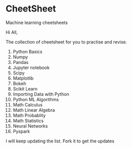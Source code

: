 # CheetSheet
Machine learning cheetsheets

Hi All, 

The collection of cheetsheet for you to practise and revise.

1. Python Basics
2. Numpy 
3. Pandas
4. Jupyter notebook
5. Scipy
6. Matplotlib
7. Bokeh 
8. Scikit Learn
9. Importing Data with Python
10. Python  ML Algorithms
11. Math Calculus
12. Math Linear Algebra
13. Math Probablity
14. Math Statistics
15. Neural Networks
16. Pyspark

I will keep updating the list.  Fork it to get the updates
